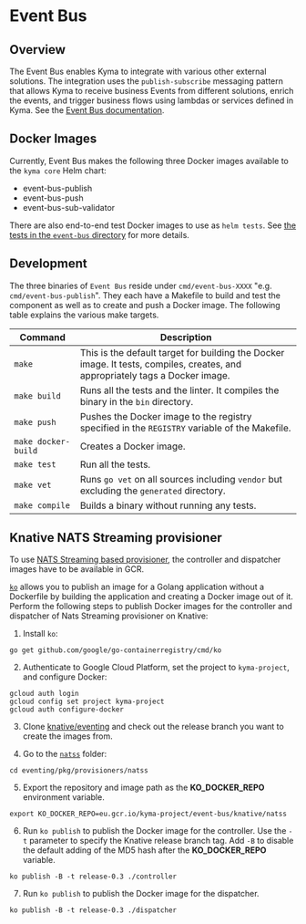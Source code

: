 # Event Bus

## Overview

The Event Bus enables Kyma to integrate with various other external solutions. The integration uses the `publish-subscribe` messaging pattern that allows Kyma to receive business Events from different solutions, enrich the events, and trigger business flows using lambdas or services defined in Kyma. See the [Event Bus documentation](https://kyma-project.io/docs/components/event-bus/).

## Docker Images

Currently, Event Bus makes the following three Docker images available to the `kyma core` Helm chart:

- event-bus-publish
- event-bus-push
- event-bus-sub-validator

There are also end-to-end test Docker images to use as `helm tests`. See [the tests in the `event-bus` directory](https://github.com/kyma-project/kyma/tree/master/tests/event-bus) for more details.

## Development

The three binaries of `Event Bus` reside under `cmd/event-bus-XXXX` "e.g. `cmd/event-bus-publish`". They each have a Makefile to build and test the component as well as to create and push a Docker image. The following table explains the various make targets.


|Command| Description|
|-----------|------------|
|`make`|This is the default target for building the Docker image. It tests, compiles, creates, and appropriately tags a Docker image.|
|`make build`|Runs all the tests and the linter. It compiles the binary in the `bin` directory.|
|`make push`|Pushes the Docker image to the registry specified in the `REGISTRY` variable of the Makefile.|
|`make docker-build`|Creates a Docker image.|
|`make test`|Run all the tests.|
|`make vet`|Runs `go vet` on all sources including `vendor` but excluding the `generated` directory.|
|`make compile`|Builds a binary without running any tests.|

## Knative NATS Streaming provisioner

To use [NATS Streaming based provisioner](https://github.com/knative/eventing/tree/master/contrib/natss/config), the controller and dispatcher images have to be available in GCR.

[`ko`](https://github.com/google/go-containerregistry/tree/master/cmd/ko) allows you to publish an image for a Golang application without a Dockerfile by building the application and creating a Docker image out of it. Perform the following steps to publish Docker images for the controller and dispatcher of Nats Streaming provisioner on Knative:

1. Install `ko`:

```
go get github.com/google/go-containerregistry/cmd/ko
```

2. Authenticate to Google Cloud Platform, set the project to `kyma-project`, and configure Docker:

```
gcloud auth login
gcloud config set project kyma-project
gcloud auth configure-docker
```

3. Clone [knative/eventing](https://github.com/knative/eventing) and check out the release branch you want to create the images from.

4. Go to the [`natss`](https://github.com/knative/eventing/tree/master/contrib/natss/config) folder:

```
cd eventing/pkg/provisioners/natss
```

5. Export the repository and image path as the **KO_DOCKER_REPO** environment variable.

```
export KO_DOCKER_REPO=eu.gcr.io/kyma-project/event-bus/knative/natss
```

6. Run `ko publish` to publish the Docker image for the controller. Use the `-t` parameter to specify the Knative release branch tag. Add `-B` to disable the default adding of the MD5 hash after the **KO_DOCKER_REPO** variable.

```
ko publish -B -t release-0.3 ./controller
```

7. Run `ko publish` to publish the Docker image for the dispatcher.

```
ko publish -B -t release-0.3 ./dispatcher
```
